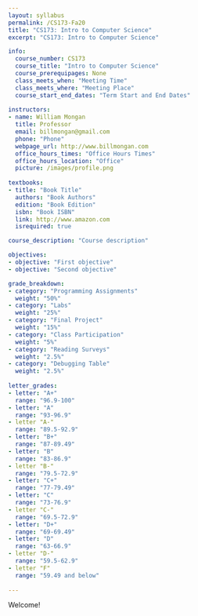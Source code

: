 ```yaml
---
layout: syllabus
permalink: /CS173-Fa20
title: "CS173: Intro to Computer Science"
excerpt: "CS173: Intro to Computer Science"

info:
  course_number: CS173
  course_title: "Intro to Computer Science"
  course_prerequipages: None
  class_meets_when: "Meeting Time"
  class_meets_where: "Meeting Place"
  course_start_end_dates: "Term Start and End Dates"
  
instructors:
- name: William Mongan
  title: Professor
  email: billmongan@gmail.com
  phone: "Phone"
  webpage_url: http://www.billmongan.com
  office_hours_times: "Office Hours Times"
  office_hours_location: "Office"
  picture: /images/profile.png
  
textbooks:
- title: "Book Title"
  authors: "Book Authors"
  edition: "Book Edition"
  isbn: "Book ISBN"
  link: http://www.amazon.com
  isrequired: true

course_description: "Course description"

objectives:
- objective: "First objective"
- objective: "Second objective"

grade_breakdown:
- category: "Programming Assignments"
  weight: "50%"
- category: "Labs"
  weight: "25%"
- category: "Final Project"
  weight: "15%"
- category: "Class Participation"
  weight: "5%"
- category: "Reading Surveys"
  weight: "2.5%"
- category: "Debugging Table"
  weight: "2.5%"
  
letter_grades:
- letter: "A+"
  range: "96.9-100"
- letter: "A"
  range: "93-96.9"
- letter "A-"
  range: "89.5-92.9"
- letter: "B+"
  range: "87-89.49"
- letter: "B"
  range: "83-86.9"
- letter "B-"
  range: "79.5-72.9"
- letter: "C+"
  range: "77-79.49"
- letter: "C"
  range: "73-76.9"
- letter "C-"
  range: "69.5-72.9"
- letter: "D+"
  range: "69-69.49"
- letter: "D"
  range: "63-66.9"
- letter "D-"
  range: "59.5-62.9"
- letter "F"
  range: "59.49 and below"
  
---
```


Welcome!